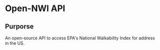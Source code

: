 # Open-NWI API

## Purporse
An open-source API to access EPA's National Walkability Index for address in the US.
